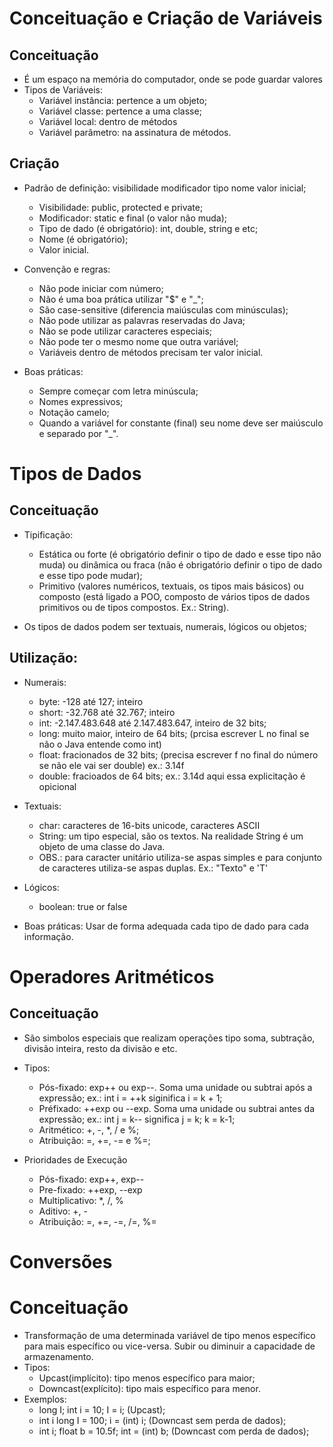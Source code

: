 # Conceituação e Criação de Variáveis

## Conceituação
* É um espaço na memória do computador, onde se pode guardar valores
* Tipos de Variáveis:
    * Variável instância: pertence a um objeto;
    * Variável classe: pertence a uma classe;
    * Variável local: dentro de métodos    
    * Variável parâmetro: na assinatura de métodos.

## Criação
* Padrão de definição: visibilidade modificador tipo nome valor inicial;
    * Visibilidade: public, protected e private;
    * Modificador: static e final (o valor não muda);
    * Tipo de dado (é obrigatório): int, double, string e etc;
    * Nome (é obrigatório);
    * Valor inicial.

* Convenção e regras:
    * Não pode iniciar com número;
    * Não é uma boa prática utilizar "$" e "_";
    * São case-sensitive (diferencia maiúsculas com minúsculas);
    * Não pode utilizar as palavras reservadas do Java;
    * Não se pode utilizar caracteres especiais;
    * Não pode ter o mesmo nome que outra variável;
    * Variáveis dentro de métodos precisam ter valor inicial.

* Boas práticas:
    * Sempre começar com letra minúscula;
    * Nomes expressivos;
    * Notação camelo;
    * Quando a variável for constante (final) seu nome deve ser maiúsculo e separado por "_".

# Tipos de Dados
## Conceituação
* Tipificação:
    * Estática ou forte (é obrigatório definir o tipo de dado e esse tipo não muda) ou dinâmica ou fraca (não é obrigatório definir o tipo de dado e esse tipo pode mudar);
    * Primitivo (valores numéricos, textuais, os tipos mais básicos) ou composto (está ligado a POO, composto de vários tipos de dados primitivos ou de tipos compostos. Ex.: String).

* Os tipos de dados podem ser textuais, numerais, lógicos ou objetos;

## Utilização:
* Numerais:
    * byte: -128 até 127; inteiro
    * short: -32.768 até 32.767; inteiro
    * int: -2.147.483.648 até 2.147.483.647, inteiro de 32 bits;
    * long: muito maior, inteiro de 64 bits; (prcisa escrever L no final se não o Java entende como int)
    * float: fracionados de 32 bits; (precisa escrever f no final do número se não ele vai ser double) ex.: 3.14f
    * double: fracioados de 64 bits; ex.: 3.14d aqui essa explicitação é opicional

* Textuais:
    * char: caracteres de 16-bits unicode, caracteres ASCII
    * String: um tipo especial, são os textos. Na realidade String é um objeto de uma classe do Java.
    * OBS.: para caracter unitário utiliza-se aspas simples e para conjunto de caracteres utiliza-se aspas duplas. Ex.: "Texto" e 'T'

* Lógicos:    
    * boolean: true or false

* Boas práticas: Usar de forma adequada cada tipo de dado para cada informação.

# Operadores Aritméticos
## Conceituação
* São simbolos especiais que realizam operações tipo soma, subtração, divisão inteira, resto da divisão e etc.
* Tipos:
    * Pós-fixado: exp++ ou exp--. Soma uma unidade ou subtrai após a expressão; ex.: int i = ++k siginifica i = k + 1;
    * Préfixado: ++exp ou --exp. Soma uma unidade ou subtrai antes da expressão; ex.: int j = k-- significa j = k; k = k-1;
    * Aritmético: +, -, *, / e %;
    * Atribuição: =, +=, -= e %=;

* Prioridades de Execução
    * Pós-fixado: exp++, exp--
    * Pre-fixado: ++exp, --exp
    * Multiplicativo: *, /, %
    * Aditivo: +, -
    * Atribuição: =, +=, -=, /=, %=

# Conversões
# Conceituação 
* Transformação de uma determinada variável de tipo menos específico para mais específico ou vice-versa. Subir ou diminuir a capacidade de armazenamento.
* Tipos:
    * Upcast(implícito): tipo menos específico para maior;
    * Downcast(explícito): tipo mais específico para menor.
* Exemplos:
    * long I; int i = 10; I = i; (Upcast);
    * int i long I = 100; i = (int) i; (Downcast sem perda de dados);
    * int i; float b = 10.5f; int = (int) b; (Downcast com perda de dados);

    
